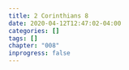 ```yaml
---
title: 2 Corinthians 8
date: 2020-04-12T12:47:02-04:00
categories: []
tags: []
chapter: "008"
inprogress: false
---
```


